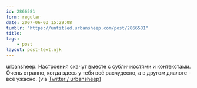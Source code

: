```yaml
---
id: 2866581
form: regular
date: 2007-06-03 15:29:08
tumblr: "https://untitled.urbansheep.com/post/2866581"
title:
tags:
    - post
layout: post-text.njk
---
```


<p>urbansheep: Настроения скачут вместе с субличностями и контекстами. Очень странно, когда здесь у тебя всё расчудесно, а в другом диалоге - всё ужасно. (via <a href="http://twitter.com/urbansheep/statuses/89144952">Twitter / urbansheep</a>)</p>

